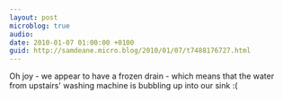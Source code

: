 ```yaml
---
layout: post
microblog: true
audio: 
date: 2010-01-07 01:00:00 +0100
guid: http://samdeane.micro.blog/2010/01/07/t7488176727.html
---
```

Oh joy - we appear to have a frozen drain - which means that the water from upstairs' washing machine is bubbling up into our sink :(
